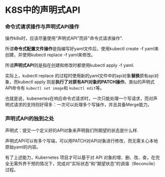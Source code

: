 # K8S中的声明式API

### 命令式请求操作与声明式API操作

操作k8s时，应该尽量使用“声明式API”而非"命令式请求操作".

所谓**命令式配置文件操作**是指编写好yaml文件后，使用kubectl create -f yaml来创建，并使用kubectl replace -f yaml来修改。

所谓**声明式API**则是指在创建和修改时都使用kubectl apply -f yaml.

实际上，kubectl replace 的过程时使用新的yaml文件中的api对象**替换**原有api对象，而kubectl apply 则是**执行了对原有API对象的PATCH操作**。类似的声明式API命令有 `kubectl set image`和 `kubectl edit`等。

也就是说，kubenertes在响应命令式请求时，一次只能处理一个写请求，而对声明式请求的支持则好得多：一次可以处理多个写操作，并且具备Merge能力。



### 声明式API的独到之处

声明式：提交一个定义好的API对象来声明我们所期望的状态是什么样.

声明式API可以有多个写端，可以用PATCH对API对象进行修改，而无需关心本地原始yaml的内容。

有了上述能力，Kubernetes 项目才可以基于对 API 对象的增、删、改、查，在完全无需外界干预的情况下，完成对“实际状态”和“期望状态”的调谐（Reconcile）过程。

